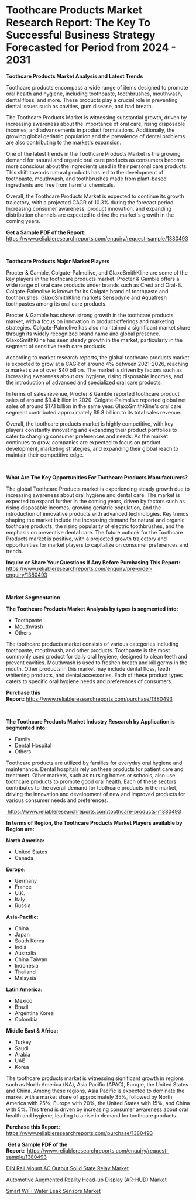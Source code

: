 <p><h1>Toothcare Products Market Research Report: The Key To Successful Business Strategy Forecasted for Period from 2024 - 2031</h1></p><p><strong>Toothcare Products Market Analysis and Latest Trends</strong></p>
<p><p>Toothcare products encompass a wide range of items designed to promote oral health and hygiene, including toothpaste, toothbrushes, mouthwash, dental floss, and more. These products play a crucial role in preventing dental issues such as cavities, gum disease, and bad breath.</p><p>The Toothcare Products Market is witnessing substantial growth, driven by increasing awareness about the importance of oral care, rising disposable incomes, and advancements in product formulations. Additionally, the growing global geriatric population and the prevalence of dental problems are also contributing to the market's expansion.</p><p>One of the latest trends in the Toothcare Products Market is the growing demand for natural and organic oral care products as consumers become more conscious about the ingredients used in their personal care products. This shift towards natural products has led to the development of toothpaste, mouthwash, and toothbrushes made from plant-based ingredients and free from harmful chemicals.</p><p>Overall, the Toothcare Products Market is expected to continue its growth trajectory, with a projected CAGR of 10.3% during the forecast period. Increasing consumer awareness, product innovation, and expanding distribution channels are expected to drive the market's growth in the coming years.</p></p>
<p><strong>Get a Sample PDF of the Report:&nbsp;</strong> <a href="https://www.reliableresearchreports.com/enquiry/request-sample/1380493">https://www.reliableresearchreports.com/enquiry/request-sample/1380493</a></p>
<p>&nbsp;</p>
<p><strong>Toothcare Products Major Market Players</strong></p>
<p><p>Procter & Gamble, Colgate-Palmolive, and GlaxoSmithKline are some of the key players in the toothcare products market. Procter & Gamble offers a wide range of oral care products under brands such as Crest and Oral-B. Colgate-Palmolive is known for its Colgate brand of toothpaste and toothbrushes. GlaxoSmithKline markets Sensodyne and Aquafresh toothpastes among its oral care products.</p><p>Procter & Gamble has shown strong growth in the toothcare products market, with a focus on innovation in product offerings and marketing strategies. Colgate-Palmolive has also maintained a significant market share through its widely recognized brand name and global presence. GlaxoSmithKline has seen steady growth in the market, particularly in the segment of sensitive teeth care products.</p><p>According to market research reports, the global toothcare products market is expected to grow at a CAGR of around 4% between 2021-2026, reaching a market size of over $40 billion. The market is driven by factors such as increasing awareness about oral hygiene, rising disposable incomes, and the introduction of advanced and specialized oral care products.</p><p>In terms of sales revenue, Procter & Gamble reported toothcare product sales of around $9.4 billion in 2020. Colgate-Palmolive reported global net sales of around $17.1 billion in the same year. GlaxoSmithKline's oral care segment contributed approximately $9.8 billion to its total sales revenue.</p><p>Overall, the toothcare products market is highly competitive, with key players constantly innovating and expanding their product portfolios to cater to changing consumer preferences and needs. As the market continues to grow, companies are expected to focus on product development, marketing strategies, and expanding their global reach to maintain their competitive edge.</p></p>
<p>&nbsp;</p>
<p><strong>What Are The Key Opportunities For Toothcare Products Manufacturers?</strong></p>
<p><p>The global Toothcare Products market is experiencing steady growth due to increasing awareness about oral hygiene and dental care. The market is expected to expand further in the coming years, driven by factors such as rising disposable incomes, growing geriatric population, and the introduction of innovative products with advanced technologies. Key trends shaping the market include the increasing demand for natural and organic toothcare products, the rising popularity of electric toothbrushes, and the emphasis on preventive dental care. The future outlook for the Toothcare Products market is positive, with a projected growth trajectory and opportunities for market players to capitalize on consumer preferences and trends.</p></p>
<p><strong>Inquire or Share Your Questions If Any Before Purchasing This Report:</strong> <a href="https://www.reliableresearchreports.com/enquiry/pre-order-enquiry/1380493">https://www.reliableresearchreports.com/enquiry/pre-order-enquiry/1380493</a></p>
<p>&nbsp;</p>
<p><strong>Market Segmentation</strong></p>
<p><strong>The Toothcare Products Market Analysis by types is segmented into:</strong></p>
<p><ul><li>Toothpaste</li><li>Mouthwash</li><li>Others</li></ul></p>
<p><p>The toothcare products market consists of various categories including toothpaste, mouthwash, and other products. Toothpaste is the most commonly used product for daily oral hygiene, designed to clean teeth and prevent cavities. Mouthwash is used to freshen breath and kill germs in the mouth. Other products in this market may include dental floss, teeth whitening products, and dental accessories. Each of these product types caters to specific oral hygiene needs and preferences of consumers.</p></p>
<p><strong>Purchase this Report:&nbsp;</strong><a href="https://www.reliableresearchreports.com/purchase/1380493">https://www.reliableresearchreports.com/purchase/1380493</a></p>
<p>&nbsp;</p>
<p><strong>The Toothcare Products Market Industry Research by Application is segmented into:</strong></p>
<p><ul><li>Family</li><li>Dental Hospital</li><li>Others</li></ul></p>
<p><p>Toothcare products are utilized by families for everyday oral hygiene and maintenance. Dental hospitals rely on these products for patient care and treatment. Other markets, such as nursing homes or schools, also use toothcare products to promote good oral health. Each of these sectors contributes to the overall demand for toothcare products in the market, driving the innovation and development of new and improved products for various consumer needs and preferences.</p></p>
<p><a href="https://www.reliableresearchreports.com/toothcare-products-r1380493">&nbsp;https://www.reliableresearchreports.com/toothcare-products-r1380493</a></p>
<p><strong>In terms of Region, the Toothcare Products Market Players available by Region are:</strong></p>
<p>
    <p> <strong> North America: </strong>
        <ul>
            <li>United States</li>
            <li>Canada</li>
        </ul>
        </p> 
    <p> <strong> Europe: </strong>
        <ul>
            <li>Germany</li>
            <li>France</li>
            <li>U.K.</li>
            <li>Italy</li>
            <li>Russia</li>
        </ul>
        </p> 
    <p> <strong> Asia-Pacific: </strong>
        <ul>
            <li>China</li>
            <li>Japan</li>
            <li>South Korea</li>
            <li>India</li>
            <li>Australia</li>
            <li>China Taiwan</li>
            <li>Indonesia</li>
            <li>Thailand</li>
            <li>Malaysia</li>
        </ul>
        </p> 
    <p> <strong> Latin America: </strong>
        <ul>
            <li>Mexico</li>
            <li>Brazil</li>
            <li>Argentina Korea</li>
            <li>Colombia</li>
        </ul>
        </p> 
    <p> <strong> Middle East & Africa: </strong>
        <ul>
            <li>Turkey</li>
            <li>Saudi</li>
            <li>Arabia</li>
            <li>UAE</li>
            <li>Korea</li>
        </ul>
    </p>
    </p>
<p><p>The toothcare products market is witnessing significant growth in regions such as North America (NA), Asia Pacific (APAC), Europe, the United States and China. Among these regions, Asia Pacific is expected to dominate the market with a market share of approximately 35%, followed by North America with 25%, Europe with 20%, the United States with 15%, and China with 5%. This trend is driven by increasing consumer awareness about oral health and hygiene, leading to a rise in demand for toothcare products.</p></p>
<p><strong>Purchase this Report: </strong><a href="https://www.reliableresearchreports.com/purchase/1380493">https://www.reliableresearchreports.com/purchase/1380493</a></p>
<p>&nbsp;<strong>Get a Sample PDF of the Report:&nbsp;&nbsp;</strong><a href="https://www.reliableresearchreports.com/enquiry/request-sample/1380493">https://www.reliableresearchreports.com/enquiry/request-sample/1380493</a></p>
<p><strong></strong></p>
<p><p><a href="https://medium.com/@pinkierau13/insights-into-the-din-rail-mount-ac-output-solid-state-relay-market-size-which-is-expanding-with-a-78d25a16b0bb">DIN Rail Mount AC Output Solid State Relay Market</a></p><p><a href="https://medium.com/@thadnader_5170/automotive-augmented-reality-head-up-display-ar-hud-market-report-by-product-type-thin-film-313f492609c3">Automotive Augmented Reality Head-up Display (AR-HUD) Market</a></p><p><a href="https://medium.com/@jjkh377/insights-into-the-smart-wifi-water-leak-sensors-market-market-players-market-size-geographical-9c55f70b03be">Smart WiFi Water Leak Sensors Market</a></p></p>